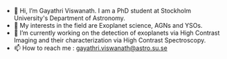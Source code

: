 - 👋 Hi, I’m Gayathri Viswanath. I am a PhD student at Stockholm University's Department of Astronomy.
- 👀 My interests in the field are Exoplanet science, AGNs and YSOs.
- 🌱 I’m currently working on the detection of exoplanets via High Contrast Imaging and their characterization via High Contrast Spectroscopy.
- 📫 How to reach me : gayathri.viswanath@astro.su.se

<!---
GayathriVis/GayathriVis is a ✨ special ✨ repository because its `README.md` (this file) appears on your GitHub profile.
You can click the Preview link to take a look at your changes.
--->
